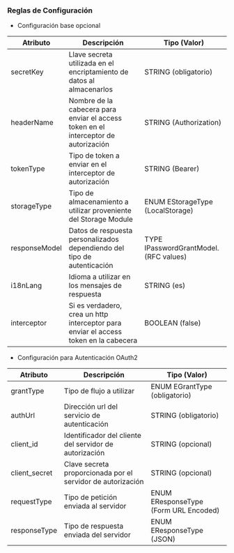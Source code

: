 ### Reglas de Configuración

* Configuración base opcional

| Atributo | Descripción | Tipo (Valor) |
|----------|-------------|--------------|
| secretKey | Llave secreta utilizada en el encriptamiento de datos al almacenarlos | STRING (obligatorio) |
| headerName | Nombre de la cabecera para enviar el access token en el interceptor de autorización | STRING (Authorization) |
| tokenType | Tipo de token a enviar en el interceptor de autorización | STRING (Bearer) |
| storageType | Tipo de almacenamiento a utilizar proveniente del Storage Module | ENUM EStorageType (LocalStorage) |
| responseModel | Datos de respuesta personalizados dependiendo del tipo de autenticación | TYPE IPasswordGrantModel. (RFC values) |
| i18nLang | Idioma a utilizar en los mensajes de respuesta | STRING (es) |
| interceptor | Si es verdadero, crea un http interceptor para enviar el access token en la cabecera | BOOLEAN (false) |

* Configuración para Autenticación OAuth2

| Atributo | Descripción | Tipo (Valor) |
|----------|-------------|--------------|
| grantType | Tipo de flujo a utilizar | ENUM EGrantType (obligatorio) |
| authUrl | Dirección url del servicio de autenticación | STRING (obligatorio) |
| client_id | Identificador del cliente del servidor de autorización | STRING (opcional) |
| client_secret | Clave secreta proporcionada por el servidor de autorización | STRING (opcional) |
| requestType | Tipo de petición enviada al servidor | ENUM EResponseType (Form URL Encoded) |
| responseType | Tipo de respuesta enviada del servidor | ENUM EResponseType (JSON) |
